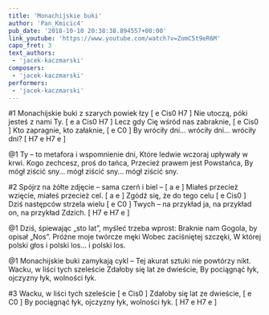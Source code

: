 ```yaml
---
title: 'Monachijskie buki'
author: 'Pan_Kmicic4'
pub_date: '2018-10-10 20:38:38.894557+00:00'
link_youtube: 'https://www.youtube.com/watch?v=ZomC5t9eR6M'
capo_fret: 3
text_authors:
 - 'jacek-kaczmarski'
composers:
 - 'jacek-kaczmarski'
performers:
 - 'jacek-kaczmarski'
---
```


#1
Monachijskie buki z szarych powiek łzy [ e Cis0 H7 ]
Nie utoczą, póki jesteś z nami Ty. [ e a Cis0 H7 ]
Lecz gdy Cię wśród nas zabraknie, [ e Cis0 ]
Kto zapragnie, kto załaknie, [ e C0 ]
By wróciły dni… wróciły dni… wróciły dni? [ H7 e H7 e ]

@1
Ty – to metafora i wspomnienie dni,
Które ledwie wczoraj upływały w krwi.
Kogo zechcesz, proś do tańca,
Przecież prawem jest Powstańca,
By mógł ziścić sny… mógł ziścić sny… mógł ziścić sny.

#2
Spójrz na żółte zdjęcie – sama czerń i biel – [ a e ]
Miałeś przecież wzięcie, miałeś przecież cel. [ a e ]
Zgódź się, że do tego celu [ e Cis0 ]
Dziś następców strzela wielu [ e C0 ]
Twych – na przykład ja, na przykład on, na przykład Zdzich. [ H7 e H7 e ]

@1
Dziś, śpiewając „sto lat”, myśleć trzeba wprost:
Braknie nam Gogola, by opisał „Nos”.
Próżne moje twórcze męki
Wobec zaciśniętej szczęki,
W której polski głos i polski los… i polski los.

@1
Monachijskie buki zamykają cykl –
Tej akurat sztuki nie powtórzy nikt.
Wacku, w liści tych szeleście
Zdałoby się lat ze dwieście,
By pociągnąć łyk, ojczyzny łyk, wolności łyk.

#3
Wacku, w liści tych szeleście [ e Cis0 ]
Zdałoby się lat ze dwieście, [ e C0 ]
By pociągnąć łyk, ojczyzny łyk, wolności łyk. [ H7 e H7 e ]
